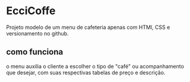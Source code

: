 # EcciCoffe
<div> Projeto modelo de um menu de cafeteria apenas com HTMl, CSS e versionamento no github.<div>

## como funciona
o menu auxilia o cliente a escolher o tipo de "café" ou acompanhamento que desejar, com suas respectivas tabelas de preço e descrição. 
